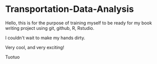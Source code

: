 # Transportation-Data-Analysis

Hello, this is for the purpose of training myself to be ready for my book writing project using git, github, R, Rstudio.

I couldn't wait to make my hands dirty. 

Very cool, and very exciting!

Tuotuo

